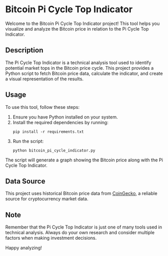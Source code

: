 # Bitcoin Pi Cycle Top Indicator

Welcome to the Bitcoin Pi Cycle Top Indicator project! This tool helps you visualize and analyze the Bitcoin price in relation to the Pi Cycle Top Indicator.

## Description

The Pi Cycle Top Indicator is a technical analysis tool used to identify potential market tops in the Bitcoin price cycle. This project provides a Python script to fetch Bitcoin price data, calculate the indicator, and create a visual representation of the results.

## Usage

To use this tool, follow these steps:

1. Ensure you have Python installed on your system.
2. Install the required dependencies by running:
   ```
   pip install -r requirements.txt
   ```
3. Run the script:
   ```
   python bitcoin_pi_cycle_indicator.py
   ```

The script will generate a graph showing the Bitcoin price along with the Pi Cycle Top Indicator.

## Data Source

This project uses historical Bitcoin price data from [CoinGecko](https://www.coingecko.com/), a reliable source for cryptocurrency market data.

## Note

Remember that the Pi Cycle Top Indicator is just one of many tools used in technical analysis. Always do your own research and consider multiple factors when making investment decisions.

Happy analyzing!
